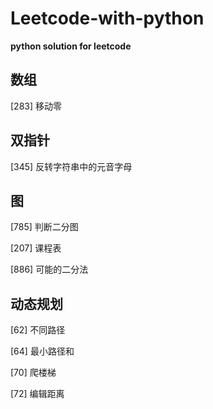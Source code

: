 # Leetcode-with-python
**python solution for leetcode**

## 数组
[283] 移动零

## 双指针
[345] 反转字符串中的元音字母

## 图
[785] 判断二分图

[207] 课程表

[886] 可能的二分法

## 动态规划
[62] 不同路径

[64] 最小路径和

[70] 爬楼梯

[72] 编辑距离


